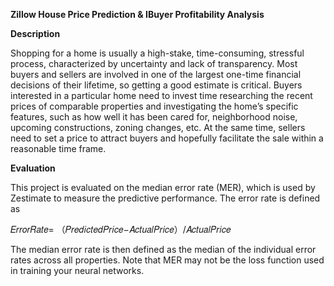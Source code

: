 **Zillow House Price Prediction & IBuyer Profitability Analysis**

**Description**

Shopping for a home is usually a high-stake, time-consuming, stressful process, characterized by uncertainty and lack of transparency. Most buyers and sellers are involved in one of the largest one-time financial decisions of their lifetime, so getting a good estimate is critical. Buyers interested in a particular home need to invest time researching the recent prices of comparable properties and investigating the home’s specific features, such as how well it has been cared for, neighborhood noise, upcoming constructions, zoning changes, etc. At the same time, sellers need to set a price to attract buyers and hopefully facilitate the sale within a reasonable time frame.

**Evaluation**

This project is evaluated on the median error rate (MER), which is used by Zestimate to measure the predictive performance. The error rate is defined as

𝐸𝑟𝑟𝑜𝑟𝑅𝑎𝑡𝑒= （𝑃𝑟𝑒𝑑𝑖𝑐𝑡𝑒𝑑𝑃𝑟𝑖𝑐𝑒−𝐴𝑐𝑡𝑢𝑎𝑙𝑃𝑟𝑖𝑐𝑒）/𝐴𝑐𝑡𝑢𝑎𝑙𝑃𝑟𝑖𝑐𝑒

The median error rate is then defined as the median of the individual error rates across all properties. Note that MER may not be the loss function used in training your neural networks.
